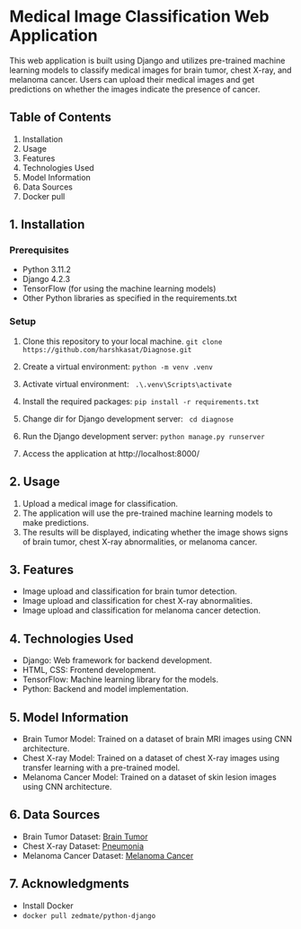 
# Medical Image Classification Web Application

This web application is built using Django and utilizes pre-trained machine learning models to classify medical images for brain tumor, chest X-ray, and melanoma cancer. Users can upload their medical images and get predictions on whether the images indicate the presence of cancer.

## Table of Contents
1. Installation
2. Usage
3. Features
4. Technologies Used
5. Model Information
6. Data Sources
7. Docker pull


## 1. Installation
### Prerequisites
- Python  3.11.2
- Django 4.2.3
- TensorFlow (for using the machine learning models)
- Other Python libraries as specified in the requirements.txt

### Setup
1. Clone this repository to your local machine. ```git clone https://github.com/harshkasat/Diagnose.git```
2. Create a virtual environment: ```python -m venv .venv```
3. Activate virtual environment: ``` .\.venv\Scripts\activate```
4. Install the required packages: ```pip install -r requirements.txt ```
5. Change dir for  Django development server: ``` cd diagnose```
6. Run the Django development server: ``` python manage.py runserver ```

5. Access the application at http://localhost:8000/

## 2. Usage
1. Upload a medical image for classification.
2. The application will use the pre-trained machine learning models to make predictions.
3. The results will be displayed, indicating whether the image shows signs of brain tumor, chest X-ray abnormalities, or melanoma cancer.

## 3. Features
- Image upload and classification for brain tumor detection.
- Image upload and classification for chest X-ray abnormalities.
- Image upload and classification for melanoma cancer detection.

## 4. Technologies Used
- Django: Web framework for backend development.
- HTML, CSS: Frontend development.
- TensorFlow: Machine learning library for the models.
- Python: Backend and model implementation.

## 5. Model Information
- Brain Tumor Model: Trained on a dataset of brain MRI images using CNN architecture.
- Chest X-ray Model: Trained on a dataset of chest X-ray images using transfer learning with a pre-trained model.
- Melanoma Cancer Model: Trained on a dataset of skin lesion images using CNN architecture.

## 6. Data Sources
- Brain Tumor Dataset: [Brain Tumor](https://www.kaggle.com/datasets/navoneel/brain-mri-images-for-brain-tumor-detection)
- Chest X-ray Dataset: [Pneumonia](https://www.kaggle.com/datasets/paultimothymooney/chest-xray-pneumonia)
- Melanoma Cancer Dataset: [Melanoma Cancer](https://www.kaggle.com/datasets/hasnainjaved/melanoma-skin-cancer-dataset-of-10000-images)

## 7. Acknowledgments
- Install Docker
- ```docker pull zedmate/python-django ```




